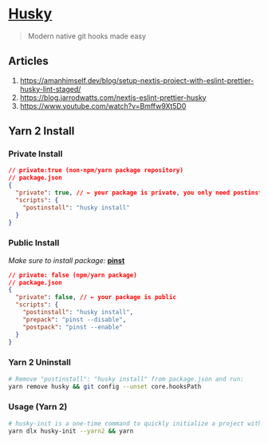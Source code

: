 # [Husky](https://typicode.github.io/husky/#/)
> Modern native git hooks made easy

## Articles
1. https://amanhimself.dev/blog/setup-nextjs-project-with-eslint-prettier-husky-lint-staged/
2. https://blog.jarrodwatts.com/nextjs-eslint-prettier-husky
3. https://www.youtube.com/watch?v=Bmffw9Xt5D0

## Yarn 2 Install
### Private Install
```json
// private:true (non-npm/yarn package repository)
// package.json
{
  "private": true, // ← your package is private, you only need postinstall
  "scripts": {
    "postinstall": "husky install"
  }
}
```
### Public Install
*Make sure to install package:* **[pinst](https://github.com/typicode/pinst)**
```json
// private: false (npm/yarn package)
// package.json
{
  "private": false, // ← your package is public
  "scripts": {
    "postinstall": "husky install",
    "prepack": "pinst --disable",
    "postpack": "pinst --enable"
  }
}
```
### Yarn 2 Uninstall
```bash
# Remove "postinstall": "husky install" from package.json and run:
yarn remove husky && git config --unset core.hooksPath
```
### Usage (Yarn 2)
```bash
# husky-init is a one-time command to quickly initialize a project with husky.
yarn dlx husky-init --yarn2 && yarn
```

